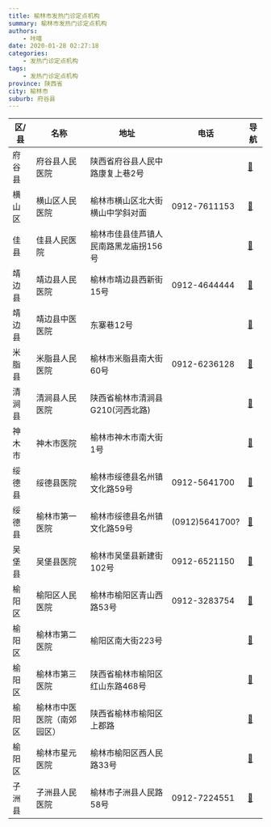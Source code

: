 ```yaml
---
title: 榆林市发热门诊定点机构
summary: 榆林市发热门诊定点机构
authors: 
    - 咔嘻
date: 2020-01-28 02:27:18
categories: 
    - 发热门诊定点机构
tags: 
    - 发热门诊定点机构
province: 陕西省
city: 榆林市
suburb: 府谷县
---
```


|  区/县  |  名称  |  地址  |  电话  |  导航  |
|------|-------|------|------|------|
|  府谷县  |  府谷县人民医院  |  陕西省府谷县人民中路康复上巷2号  |    |  [🧭](https://ditu.amap.com/search?query=府谷县人民医院)  
|  横山区  |  横山区人民医院  |  榆林市横山区北大街横山中学斜对面  |  0912-7611153  |  [🧭](https://ditu.amap.com/search?query=横山区人民医院)  
|  佳县  |  佳县人民医院  |  榆林市佳县佳芦镇人民南路黑龙庙拐156号  |    |  [🧭](https://ditu.amap.com/search?query=佳县人民医院)  
|  靖边县  |  靖边县人民医院  |  榆林市靖边县西新街15号  |  0912-4644444  |  [🧭](https://ditu.amap.com/search?query=靖边县人民医院)  
|  靖边县  |  靖边县中医医院  |  东寨巷12号  |    |  [🧭](https://ditu.amap.com/search?query=靖边县中医医院)  
|  米脂县  |  米脂县人民医院  |  榆林市米脂县南大街60号  |  0912-6236128  |  [🧭](https://ditu.amap.com/search?query=米脂县人民医院)  
|  清涧县  |  清涧县人民医院  |  陕西省榆林市清涧县G210(河西北路)  |    |  [🧭](https://ditu.amap.com/search?query=清涧县人民医院)  
|  神木市  |  神木市医院  |  榆林市神木市南大街1号  |    |  [🧭](https://ditu.amap.com/search?query=神木市医院)  
|  绥德县  |  绥德县医院  |  榆林市绥德县名州镇文化路59号  |  0912-5641700  |  [🧭](https://ditu.amap.com/search?query=绥德县医院)  
|  绥德县  |  榆林市第一医院  |  榆林市绥德县名州镇文化路59号  |  (0912)5641700?  |  [🧭](https://ditu.amap.com/search?query=榆林市第一医院)  
|  吴堡县  |  吴堡县医院  |  榆林市吴堡县新建街102号  |  0912-6521150  |  [🧭](https://ditu.amap.com/search?query=吴堡县医院)  
|  榆阳区  |  榆阳区人民医院  |  榆林市榆阳区青山西路53号  |  0912-3283754  |  [🧭](https://ditu.amap.com/search?query=榆阳区人民医院)  
|  榆阳区  |  榆林市第二医院  |  榆阳区南大街223号  |    |  [🧭](https://ditu.amap.com/search?query=榆林市第二医院)  
|  榆阳区  |  榆林市第三医院  |  陕西省榆林市榆阳区红山东路468号  |    |  [🧭](https://ditu.amap.com/search?query=榆林市第三医院)  
|  榆阳区  |  榆林市中医医院（南郊园区）  |  陕西省榆林市榆阳区上郡路  |    |  [🧭](https://ditu.amap.com/search?query=榆林市中医医院（南郊园区）)  
|  榆阳区  |  榆林市星元医院  |  榆林市榆阳区西人民路33号  |    |  [🧭](https://ditu.amap.com/search?query=榆林市星元医院)  
|  子洲县  |  子洲县人民医院  |  榆林市子洲县人民路58号  |  0912-7224551  |  [🧭](https://ditu.amap.com/search?query=子洲县人民医院)  

